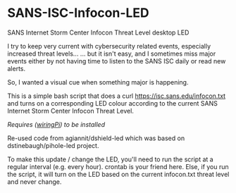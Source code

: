 # SANS-ISC-Infocon-LED
SANS Internet Storm Center Infocon Threat Level desktop LED

I try to keep very current with cybersecurity related events, especially increased threat levels...
... but it isn't easy, and I sometimes miss major events either by not having time to listen to the SANS ISC daily or read new alerts.

So, I wanted a visual cue when something major is happening.

This is a simple bash script that does a curl https://isc.sans.edu/infocon.txt and turns on a corresponding LED colour according to the current SANS Internet Storm Center Infocon Threat Level.

*Requires ([wiringPi](http://wiringpi.com/)) to be installed*

Re-used code from agiannit/dshield-led which was based on dstinebaugh/pihole-led project.

To make this update / change the LED, you'll need to run the script at a regular interval (e.g. every hour).  crontab is your friend here.  Else, if you run the script, it will turn on the LED based on the current infocon.txt threat level and never change.
